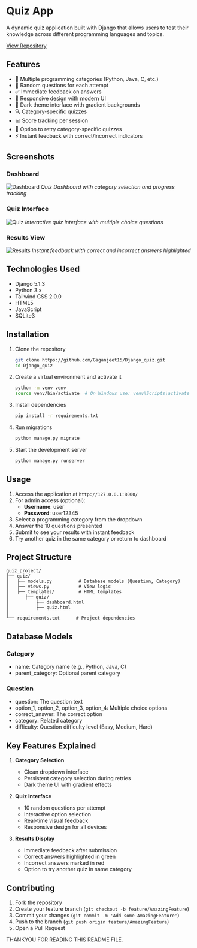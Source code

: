 # Quiz App

A dynamic quiz application built with Django that allows users to test their knowledge across different programming languages and topics.

[View Repository](https://github.com/Gaganjeet15/Django_quiz.git)

## Features

- 🎯 Multiple programming categories (Python, Java, C, etc.)
- 🔄 Random questions for each attempt
- ✅ Immediate feedback on answers
- 📱 Responsive design with modern UI
- 🎨 Dark theme interface with gradient backgrounds
- 🔍 Category-specific quizzes
- 📊 Score tracking per session
- 🔄 Option to retry category-specific quizzes
- ⚡ Instant feedback with correct/incorrect indicators

## Screenshots

### Dashboard
![Dashboard](https://raw.githubusercontent.com/Gaganjeet15/Django_quiz/main/screenshots/dashboard.png)
*Quiz Dashboard with category selection and progress tracking*

### Quiz Interface
![Quiz](https://raw.githubusercontent.com/Gaganjeet15/Django_quiz/main/screenshots/quiz.png)
*Interactive quiz interface with multiple choice questions*

### Results View
![Results](https://raw.githubusercontent.com/Gaganjeet15/Django_quiz/main/screenshots/results.png)
*Instant feedback with correct and incorrect answers highlighted*

## Technologies Used

- Django 5.1.3
- Python 3.x
- Tailwind CSS 2.0.0
- HTML5
- JavaScript
- SQLite3

## Installation

1. Clone the repository
   ```bash
   git clone https://github.com/Gaganjeet15/Django_quiz.git
   cd Django_quiz
   ```

2. Create a virtual environment and activate it
   ```bash
   python -m venv venv
   source venv/bin/activate  # On Windows use: venv\Scripts\activate
   ```

3. Install dependencies
   ```bash
   pip install -r requirements.txt
   ```

4. Run migrations
   ```bash
   python manage.py migrate
   ```

5. Start the development server
   ```bash
   python manage.py runserver
   ```

## Usage

1. Access the application at `http://127.0.0.1:8000/`
2. For admin access (optional):
   - **Username**: user
   - **Password**: user12345
3. Select a programming category from the dropdown
4. Answer the 10 questions presented
5. Submit to see your results with instant feedback
6. Try another quiz in the same category or return to dashboard

## Project Structure

```
quiz_project/
├── quiz/
│   ├── models.py          # Database models (Question, Category)
│   ├── views.py           # View logic
│   ├── templates/         # HTML templates
│      ├── quiz/
│          ├── dashboard.html
│          ├── quiz.html
│   
└── requirements.txt      # Project dependencies
```

## Database Models

### Category
- name: Category name (e.g., Python, Java, C)
- parent_category: Optional parent category

### Question
- question: The question text
- option_1, option_2, option_3, option_4: Multiple choice options
- correct_answer: The correct option
- category: Related category
- difficulty: Question difficulty level (Easy, Medium, Hard)

## Key Features Explained

1. **Category Selection**
   - Clean dropdown interface
   - Persistent category selection during retries
   - Dark theme UI with gradient effects

2. **Quiz Interface**
   - 10 random questions per attempt
   - Interactive option selection
   - Real-time visual feedback
   - Responsive design for all devices

3. **Results Display**
   - Immediate feedback after submission
   - Correct answers highlighted in green
   - Incorrect answers marked in red
   - Option to try another quiz in same category

## Contributing

1. Fork the repository
2. Create your feature branch (`git checkout -b feature/AmazingFeature`)
3. Commit your changes (`git commit -m 'Add some AmazingFeature'`)
4. Push to the branch (`git push origin feature/AmazingFeature`)
5. Open a Pull Request

THANKYOU FOR READING THIS README FILE.
